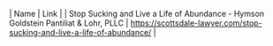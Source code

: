 | Name | Link |
| Stop Sucking and Live a Life of Abundance - Hymson Goldstein Pantiliat & Lohr, PLLC | https://scottsdale-lawyer.com/stop-sucking-and-live-a-life-of-abundance/ |